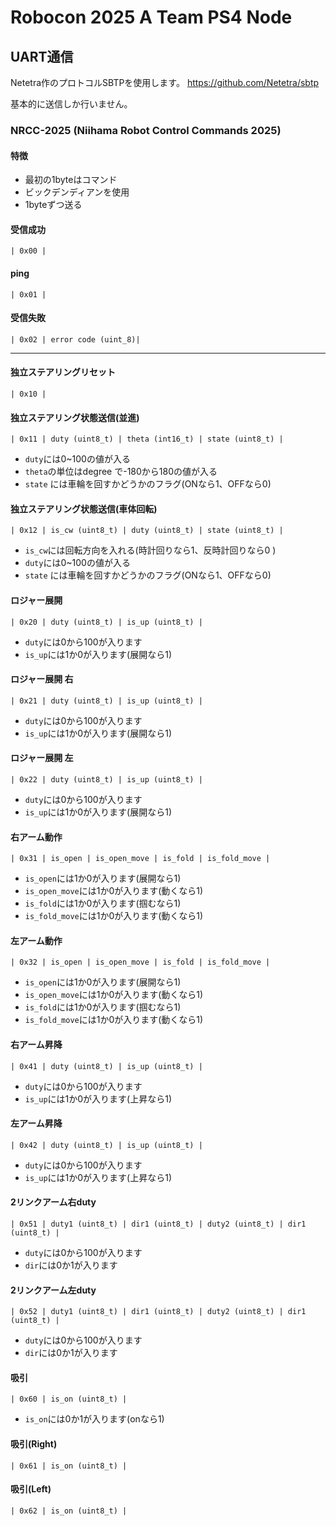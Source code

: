 # Robocon 2025 A Team PS4 Node

## UART通信
Netetra作のプロトコルSBTPを使用します。
https://github.com/Netetra/sbtp

基本的に送信しか行いません。

### NRCC-2025 (Niihama Robot Control Commands 2025)
#### 特徴
- 最初の1byteはコマンド
- ビックデンディアンを使用
- 1byteずつ送る

#### 受信成功
```
| 0x00 |
```

#### ping
```
| 0x01 |
```

#### 受信失敗
```
| 0x02 | error code (uint_8)|
```

---

#### 独立ステアリングリセット
```
| 0x10 |
```

#### 独立ステアリング状態送信(並進)
```
| 0x11 | duty (uint8_t) | theta (int16_t) | state (uint8_t) |
```
- `duty`には0~100の値が入る
- `theta`の単位はdegree で-180から180の値が入る
- `state` には車輪を回すかどうかのフラグ(ONなら1、OFFなら0)

#### 独立ステアリング状態送信(車体回転)
```
| 0x12 | is_cw (uint8_t) | duty (uint8_t) | state (uint8_t) |
```
- `is_cw`には回転方向を入れる(時計回りなら1、反時計回りなら0 )
- `duty`には0~100の値が入る
- `state` には車輪を回すかどうかのフラグ(ONなら1、OFFなら0)

#### ロジャー展開
```
| 0x20 | duty (uint8_t) | is_up (uint8_t) | 
```
- `duty`には0から100が入ります
- `is_up`には1か0が入ります(展開なら1)

#### ロジャー展開 右
```
| 0x21 | duty (uint8_t) | is_up (uint8_t) | 
```
- `duty`には0から100が入ります
- `is_up`には1か0が入ります(展開なら1)

#### ロジャー展開 左
```
| 0x22 | duty (uint8_t) | is_up (uint8_t) | 
```
- `duty`には0から100が入ります
- `is_up`には1か0が入ります(展開なら1)

#### 右アーム動作
```
| 0x31 | is_open | is_open_move | is_fold | is_fold_move |
```
- `is_open`には1か0が入ります(展開なら1)
- `is_open_move`には1か0が入ります(動くなら1)
- `is_fold`には1か0が入ります(掴むなら1)
- `is_fold_move`には1か0が入ります(動くなら1)

#### 左アーム動作
```
| 0x32 | is_open | is_open_move | is_fold | is_fold_move |
```
- `is_open`には1か0が入ります(展開なら1)
- `is_open_move`には1か0が入ります(動くなら1)
- `is_fold`には1か0が入ります(掴むなら1)
- `is_fold_move`には1か0が入ります(動くなら1)

#### 右アーム昇降
```
| 0x41 | duty (uint8_t) | is_up (uint8_t) | 
```
- `duty`には0から100が入ります
- `is_up`には1か0が入ります(上昇なら1)

#### 左アーム昇降
```
| 0x42 | duty (uint8_t) | is_up (uint8_t) | 
```
- `duty`には0から100が入ります
- `is_up`には1か0が入ります(上昇なら1)

#### 2リンクアーム右duty
```
| 0x51 | duty1 (uint8_t) | dir1 (uint8_t) | duty2 (uint8_t) | dir1 (uint8_t) |
```
- `duty`には0から100が入ります
- `dir`には0か1が入ります

#### 2リンクアーム左duty
```
| 0x52 | duty1 (uint8_t) | dir1 (uint8_t) | duty2 (uint8_t) | dir1 (uint8_t) |
```
- `duty`には0から100が入ります
- `dir`には0か1が入ります

#### 吸引
```
| 0x60 | is_on (uint8_t) |
```
- `is_on`には0か1が入ります(onなら1)

#### 吸引(Right)
```
| 0x61 | is_on (uint8_t) |
```

#### 吸引(Left)
```
| 0x62 | is_on (uint8_t) |
```

